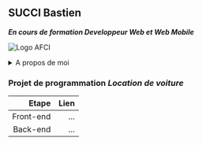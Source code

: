 ## **SUCCI Bastien**
***En cours de formation Developpeur Web et Web Mobile***

![Logo AFCI](https://www.google.com/url?sa=i&url=https%3A%2F%2Fwww.afci-formation.fr%2F&psig=AOvVaw0FTznTyc7idMxeIle4cXto&ust=1695734936414000&source=images&cd=vfe&opi=89978449&ved=0CBAQjRxqFwoTCMCXzIXvxYEDFQAAAAAdAAAAABAE)

<details>
  <summary>A propos de moi</summary>
  <details>
    <summary>Compétences</summary>
    <p></p>
  Maintenance industrielle et électricité du batîment <p>
   
  Developpement Web et Web Mobile
    
  </details>
  <details>
    <summary>Langues</summary>
    <p></p>
  Anglais niveau B1/C2
  </details>
</details>

### Projet de programmation *Location de voiture*

|Etape |Lien|
|---:|---:|
|Front-end|... |
|Back-end |... |



<!---
SucciBastien/SucciBastien is a ✨ special ✨ repository because its `README.md` (this file) appears on your GitHub profile.
You can click the Preview link to take a look at your changes.
--->
